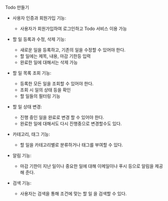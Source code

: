 Todo 만들기

- 사용자 인증과 회원가입 기능:
    - 사용자가 회원가입하여 로그인하고 Todo 서비스 이용 가능
    
- 할 일 등록과 수정, 삭제 기능:
    - 새로운 일을 등록하고, 기존의 일을 수정할 수 있어야 한다.
    - 할 일에는 제목, 내용, 마감 기한등 입력
    - 완료한 일에 대해서는 삭제 가능

- 할 일 목록 조회 기능:
    - 등록한 모든 일을 조회할 수 있어야 한다.
    - 조회 시 일의 상태 등을 확인
    - 할 일들의 필터링 기능

- 할 일 상태 변경:
    - 진행 중인 일을 완료로 변경 할 수 있어야 한다.
    - 완료한 일에 대해서도 다시 진행중으로 변경할수도 있다.

- 카테고리, 태그 기능:
    - 할 일을 카테고리별로 분류하거나 태그를 부여할 수 있다.

- 알림 기능:
    - 마감 기한이 지난 일이나 중요한 일에 대해 이메일이나 푸시 등으로 알림을 제공해 준다.
    
- 검색 기능:
    - 사용자는 검색을 통해 조건에 맞는 할 일 을 검색할 수 있다.
